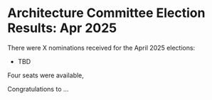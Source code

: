 # Architecture Committee Election Results: Apr 2025

There were X nominations received for the April 2025 elections:

- TBD

Four seats were available, 

Congratulations to ...
